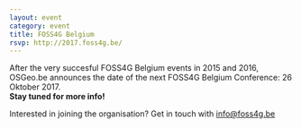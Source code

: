 ```yaml
---
layout: event
category: event
title: FOSS4G Belgium
rsvp: http://2017.foss4g.be/
---
```


After the very succesful FOSS4G Belgium events in 2015 and 2016, OSGeo.be announces the date of the next FOSS4G Belgium Conference: 26 Oktober 2017.  
**Stay tuned for more info!**

Interested in joining the organisation? Get in touch with info@foss4g.be
